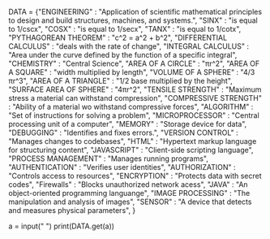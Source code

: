 DATA = {"ENGINEERING" : "Application of scientific mathematical principles to design and build structures, machines, and systems.",
"SINX" : "is equal to 1/cscx",
"COSX" : "is equal to 1/secx",
"TANX" : "is equal to 1/cotx",
"PYTHAGOREAN THEOREM" : "c^2 = a^2 + b^2",
"DIFFERENTIAL CALCULUS" : "deals with the rate of change",
"INTEGRAL CALCULUS" : "Area under the curve defined by the function of a specific integral",
"CHEMISTRY" : "Central Science",
"AREA OF A CIRCLE" : "πr^2",
"AREA OF A SQUARE" : "width multiplied by length",
"VOLUME OF A SPHERE" : "4/3 πr^3",
"AREA OF A TRIANGLE" : "1/2 base multiplied by the height",
"SURFACE AREA OF SPHERE" : "4πr^2",
"TENSILE STRENGTH" : "Maximum stress a material can withstand compression",
"COMPRESSIVE STRENGTH" : "Ability of a material wo withstand compressive forces",
"ALGORITHM" : "Set of instructions for solving a problem",
"MICROPROCESSOR" : "Central processing unit of a computer",
"MEMORY" : "Storage device for data",
"DEBUGGING" : "Identifies and fixes errors.",
"VERSION CONTROL" : "Manages changes to codebases",
"HTML" : "Hypertext markup language for structuring content",
"JAVASCRIPT" : "Client-side scripting language",
"PROCESS MANAGEMENT" : "Manages running programs",
"AUTHENTICATION" : "Verifies user identities",
"AUTHORIZATION" : "Controls access to resources",
"ENCRYPTION" : "Protects data with secret codes",
"Firewalls" : "Blocks unauthorized network acess",
"JAVA" : "An object-oriented programming languange",
"IMAGE PROCESSING" : "The manipulation and analysis of images",
"SENSOR" : "A device that detects and measures physical parameters",
}



a = input(" ")
print(DATA.get(a))








